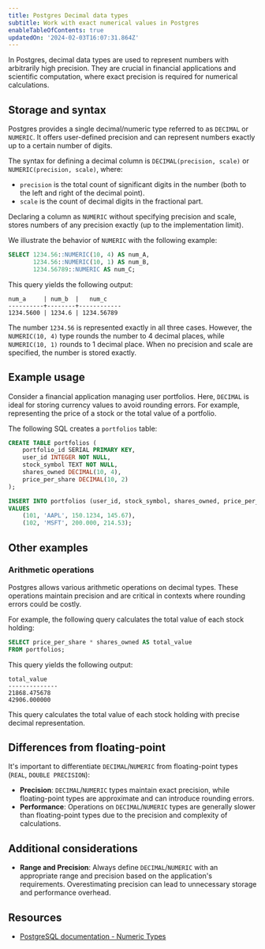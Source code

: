 ```yaml
---
title: Postgres Decimal data types
subtitle: Work with exact numerical values in Postgres
enableTableOfContents: true
updatedOn: '2024-02-03T16:07:31.864Z'
---
```


In Postgres, decimal data types are used to represent numbers with arbitrarily high precision. They are crucial in financial applications and scientific computation, where exact precision is required for numerical calculations.

<CTA />

## Storage and syntax

Postgres provides a single decimal/numeric type referred to as `DECIMAL` or `NUMERIC`. It offers user-defined precision and can represent numbers exactly up to a certain number of digits.

The syntax for defining a decimal column is `DECIMAL(precision, scale)` or `NUMERIC(precision, scale)`, where:
- `precision` is the total count of significant digits in the number (both to the left and right of the decimal point).
- `scale` is the count of decimal digits in the fractional part.

Declaring a column as `NUMERIC` without specifying precision and scale, stores numbers of any precision exactly (up to the implementation limit).

We illustrate the behavior of `NUMERIC` with the following example:

```sql
SELECT 1234.56::NUMERIC(10, 4) AS num_A,
       1234.56::NUMERIC(10, 1) AS num_B,
       1234.56789::NUMERIC AS num_C;
```

This query yields the following output:

```text
num_a     | num_b  |   num_c
----------+--------+------------
1234.5600 | 1234.6 | 1234.56789
```

The number `1234.56` is represented exactly in all three cases. However, the `NUMERIC(10, 4)` type rounds the number to 4 decimal places, while `NUMERIC(10, 1)` rounds to 1 decimal place. When no precision and scale are specified, the number is stored exactly.

## Example usage

Consider a financial application managing user portfolios. Here, `DECIMAL` is ideal for storing currency values to avoid rounding errors. For example, representing the price of a stock or the total value of a portfolio.

The following SQL creates a `portfolios` table:

```sql
CREATE TABLE portfolios (
    portfolio_id SERIAL PRIMARY KEY,
    user_id INTEGER NOT NULL,
    stock_symbol TEXT NOT NULL,
    shares_owned DECIMAL(10, 4),
    price_per_share DECIMAL(10, 2)
);

INSERT INTO portfolios (user_id, stock_symbol, shares_owned, price_per_share)
VALUES
    (101, 'AAPL', 150.1234, 145.67),
    (102, 'MSFT', 200.000, 214.53);
```

## Other examples

### Arithmetic operations

Postgres allows various arithmetic operations on decimal types. These operations maintain precision and are critical in contexts where rounding errors could be costly.

For example, the following query calculates the total value of each stock holding:

```sql
SELECT price_per_share * shares_owned AS total_value
FROM portfolios;
```

This query yields the following output:
```text
total_value
--------------
21868.475678
42906.000000
```

This query calculates the total value of each stock holding with precise decimal representation.

## Differences from floating-point

It's important to differentiate `DECIMAL`/`NUMERIC` from floating-point types (`REAL`, `DOUBLE PRECISION`):

- **Precision**: `DECIMAL`/`NUMERIC` types maintain exact precision, while floating-point types are approximate and can introduce rounding errors.
- **Performance**: Operations on `DECIMAL`/`NUMERIC` types are generally slower than floating-point types due to the precision and complexity of calculations.


## Additional considerations

- **Range and Precision**: Always define `DECIMAL`/`NUMERIC` with an appropriate range and precision based on the application's requirements. Overestimating precision can lead to unnecessary storage and performance overhead.

## Resources

- [PostgreSQL documentation - Numeric Types](https://www.postgresql.org/docs/current/datatype-numeric.html)

<NeedHelp />
